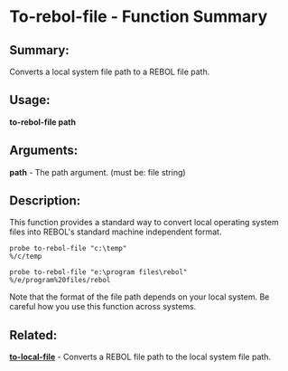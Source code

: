# To-rebol-file - Function Summary

## Summary:

Converts a local system file path to a REBOL file path.

## Usage:

**to-rebol-file path**

## Arguments:

**path** - The path argument. (must be: file string)

## Description:

This function provides a standard way to convert local operating system files into REBOL's standard machine independent format.

```
probe to-rebol-file "c:\temp"
%/c/temp
```

```
probe to-rebol-file "e:\program files\rebol"
%/e/program%20files/rebol
```

Note that the format of the file path depends on your local system. Be careful how you use this function across systems.

## Related:

[**to-local-file**](http://www.rebol.com/docs/words/wto-local-file.html) - Converts a REBOL file path to the local system file path.